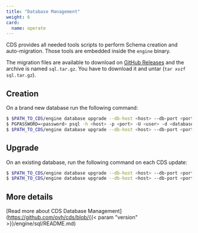 ```yaml
---
title: "Database Management"
weight: 6
card: 
  name: operate
---
```



CDS provides all needed tools scripts to perform Schema creation and auto-migration. Those tools are embedded inside the `engine` binary.

The migration files are available to download on [GitHub Releases](https://github.com/ovh/cds/releases) and the archive is named `sql.tar.gz`. You have to download it and untar (`tar xvzf sql.tar.gz`).

## Creation

On a brand new database run the following command:

```bash
$ $PATH_TO_CDS/engine database upgrade --db-host <host> --db-port <port> --db-user <user> --db-password <password> --db-name <database> --db-schema=public --migrate-dir $PATH_TO_CDS/engine/sql/api --limit 0
$ PGPASSWORD=<password> psql -h <host> -p <port> -U <user> -d <database> -c "CREATE SCHEMA IF NOT EXISTS cdn AUTHORIZATION <user>;"
$ $PATH_TO_CDS/engine database upgrade --db-host <host> --db-port <port> --db-user <user> --db-password <password> --db-name <database> --db-schema=cdn --migrate-dir $PATH_TO_CDS/engine/sql/cdn --limit 0
```

## Upgrade

On an existing database, run the following command on each CDS update:

```bash
$ $PATH_TO_CDS/engine database upgrade --db-host <host> --db-port <port> --db-user <user> --db-password <password> --db-name <database> --db-schema=public --migrate-dir $PATH_TO_CDS/engine/sql/api
$ $PATH_TO_CDS/engine database upgrade --db-host <host> --db-port <port> --db-user <user> --db-password <password> --db-name <database> --db-schema=cdn --migrate-dir $PATH_TO_CDS/engine/sql/cdn
```

## More details

[Read more about CDS Database Management](https://github.com/ovh/cds/blob/{{< param "version" >}}/engine/sql/README.md)
